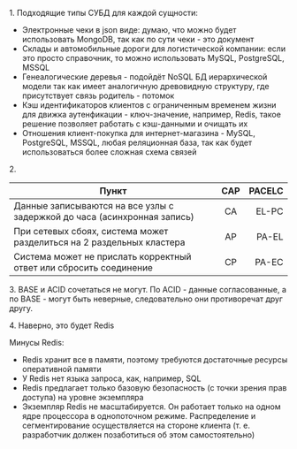 <p>1. Подходящие типы СУБД для каждой сущности:</p>

- Электронные чеки в json виде: думаю, что можно будет использовать MongoDB, так как по сути чеки - это документ
- Склады и автомобильные дороги для логистической компании: если это просто справочник, то можно использовать MySQL, PostgreSQL, MSSQL
- Генеалогические деревья - подойдёт NoSQL БД иерархической модели так как имеет аналогичную древовидную структуру, где присутствует связь родитель - потомок
- Кэш идентификаторов клиентов с ограниченным временем жизни для движка аутенфикации - ключ-значение, например, Redis, такое решение позволяет работать с кэш-данными и очищать их
- Отношения клиент-покупка для интернет-магазина - MySQL, PostgreSQL, MSSQL, любая реляционная база, так как будет использоваться более сложная схема связей

<p>2. </p>

| Пункт        | CAP           | PACELC  |
| ------------- |:-------------:| -----:|
| Данные записываются на все узлы с задержкой до часа (асинхронная запись)      | CA | EL-PC |
| При сетевых сбоях, система может разделиться на 2 раздельных кластера      | AP      |   PA-EL |
| Система может не прислать корректный ответ или сбросить соединение | CP      |    PA-EC |

<p>3. BASE и ACID сочетаться не могут. По ACID - данные согласованные, а по BASE - могут быть неверные, следовательно они противоречат друг другу.</p>
<p>4. Наверно, это будет Redis</p>
<p>Минусы Redis:</p>

- Redis хранит все в памяти, поэтому требуются достаточные ресурсы оперативной памяти
- У Redis нет языка запроса, как, например, SQL
- Redis предлагает только базовую безопасность (с точки зрения прав доступа) на уровне экземпляра
- Экземпляр Redis не масштабируется. Он работает только на одном ядре процессора в однопоточном режиме. Распределение и сегментирование осуществляется на стороне клиента (т. е. разработчик должен позаботиться об этом самостоятельно)
